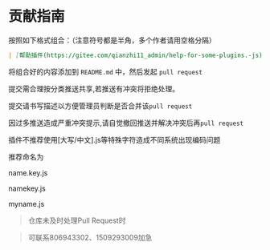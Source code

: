 # 贡献指南

按照如下格式组合：（注意符号都是半角，多个作者请用空格分隔）

```markdown
| [帮助插件(https://gitee.com/qianzhi11_admin/help-for-some-plugins.-js) | [@qianzhi11](https://gitee.com/qianzhi11_admin) | 查看一些插件帮助页的js |
```

将组合好的内容添加到 `README.md` 中，然后发起 `pull request` 

提交需合理按分类推送共享,若推送有冲突将拒绝处理。

提交请书写描述以方便管理员判断是否合并该`pull request`

因过多推送造成严重冲突提示,请自觉撤回推送并解决冲突后再`pull request` 

插件不推荐使用[大写/中文].js等特殊字符造成不同系统出现编码问题

推荐命名为

name.key.js

namekey.js

myname.js

>仓库未及时处理Pull Request时

>可联系806943302、1509293009加急

